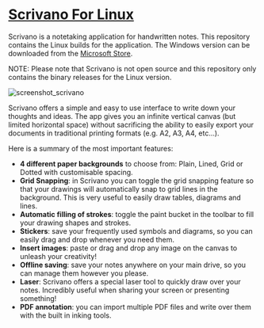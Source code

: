 # [Scrivano For Linux](https://scrivanolabs.github.io)
Scrivano is a notetaking application for handwritten notes. This repository contains the Linux builds for the application. The Windows version can be downloaded from the [Microsoft Store](https://www.microsoft.com/store/apps/9MWCLGJ5XCBS?cid=github_linux).

NOTE: Please note that Scrivano is not open source and this repository only contains the binary releases for the Linux version.

![screenshot_scrivano](https://scrivanolabs.github.io/assets/mainscreenshot.png)


Scrivano offers a simple and easy to use interface to write down your thoughts and ideas. The app gives you an infinite vertical canvas (but limited horizontal space) without sacrificing the ability to easily export your documents in traditional printing formats (e.g. A2, A3, A4, etc...). 

Here is a summary of the most important features:
- **4 different paper backgrounds** to choose from: Plain, Lined, Grid or Dotted with customisable spacing.
- **Grid Snapping**: in Scrivano you can toggle the grid snapping feature so that your drawings will automatically snap to grid lines in the background. This is very useful to easily draw tables, diagrams and lines.
- **Automatic filling of strokes**: toggle the paint bucket in the toolbar to fill your drawing shapes and strokes.
- **Stickers**: save your frequently used symbols and diagrams, so you can easily drag and drop whenever you need them.
- **Insert images**: paste or drag and drop any image on the canvas to unleash your creativity!
- **Offline saving**: save your notes anywhere on your main drive, so you can manage them however you please.
- **Laser**: Scrivano offers a special laser tool to quickly draw over your notes. Incredibly useful when sharing your screen or presenting something!
- **PDF annotation**: you can import multiple PDF files and write over them with the built in inking tools.
